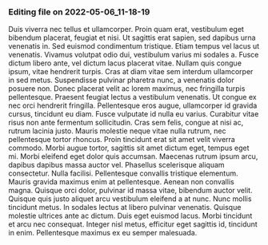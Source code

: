 

### Editing file on 2022-05-06_11-18-19

Duis viverra nec tellus et ullamcorper. Proin quam erat, vestibulum eget bibendum placerat, feugiat et nisi. Ut sagittis erat sapien, sed dapibus urna venenatis in. Sed euismod condimentum tristique. Etiam tempus vel lacus ut venenatis. Vivamus volutpat odio dui, vestibulum varius mi sodales a. Fusce dictum libero ante, vel dictum lacus placerat vitae.
Nullam quis congue ipsum, vitae hendrerit turpis. Cras at diam vitae sem interdum ullamcorper in sed metus. Suspendisse pulvinar pharetra nunc, a venenatis dolor posuere non. Donec placerat velit ac lorem maximus, nec fringilla turpis pellentesque. Praesent feugiat lectus a vestibulum venenatis. Ut congue ex nec orci hendrerit fringilla. Pellentesque eros augue, ullamcorper id gravida cursus, tincidunt eu diam. Fusce vulputate id nulla eu varius. Curabitur vitae risus non ante fermentum sollicitudin. Cras sem felis, congue at nisi ac, rutrum lacinia justo. Mauris molestie neque vitae nulla rutrum, nec pellentesque tortor rhoncus.
Proin tincidunt erat sit amet velit viverra commodo. Morbi augue tortor, sagittis sit amet dictum eget, tempus eget mi. Morbi eleifend eget dolor quis accumsan. Maecenas rutrum ipsum arcu, dapibus dapibus massa auctor vel. Phasellus scelerisque aliquam consectetur. Nulla facilisi. Pellentesque convallis tristique elementum. Mauris gravida maximus enim at pellentesque. Aenean non convallis magna. Quisque orci dolor, pulvinar id massa vitae, bibendum auctor velit.
Quisque quis justo aliquet arcu vestibulum eleifend a at nunc. Nunc mollis tincidunt metus. In sodales lectus at libero pulvinar venenatis. Quisque molestie ultrices ante ac dictum. Duis eget euismod lacus. Morbi tincidunt et arcu nec consequat. Integer nisl metus, efficitur eget sagittis id, tincidunt in enim. Pellentesque maximus ex eu semper malesuada.


